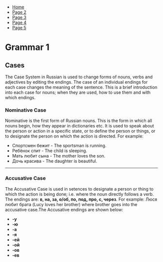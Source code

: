 <ul class="breadcrumb">
  <li><a href="https://doggo1.github.io/GIForJIF/index.html">Home</a></li>
  <li><a href="https://doggo1.github.io/GIForJIF/page2.html">Page 2</a></li>
<li><a href="https://doggo1.github.io/GIForJIF/page3.html">Page 3</a></li>
<li><a href="https://doggo1.github.io/GIForJIF/page4.html">Page 4</a></li>
<li><a href="https://doggo1.github.io/GIForJIF/page5.html">Page 5</a></li>
</ul>

<h1><strong>Grammar 1</strong></h1>
<h2>Cases</h2>
<p> The Case System in Russian is used to change forms of nouns, verbs and adjectives by editing the endings. The case of an individual endings for each case changes the meaning of the sentence. This is a brief introduction into each case for nouns; when they are used, how to use them and with which endings.</p>
<h3><strong>Nominative Case</strong></h3>
<p> Nominative is the first form of Russian nouns. This is the form in which all nouns begin, how they appear in dictionaries etc. It is used to speak about the person or action in a specific state, or to define the person or things, or to designate the person on which the action is directed. For example:</p>
  <ul>
    <li>Спортсмен бежит - The sportsman is running.</li>
    <li>Ребёнок спит - The child is sleeping.</li>
    <li>Мать любит сына - The mother loves the son.</li>
    <li>Дочь красива - The daughter is beautiful.</li>
  </ul>
  <hr>
<h3><strong>Accusative Case</strong></h3>
<p> The Accusative Case is used in setences to designate a person or thing to which the action is being done; i.e. where the noun directly follows a verb. The endings are: <strong>в, на, за, о/об, по, под, про, с, через</strong>. For example: Люся любит брата (Lucy loves her brother) where brother goes into the accusative case.The Accusative endings are shown below:</p>
<ul>
  <li><strong>-у</strong></li>
  <li><strong>-ю</strong></li>
  <li><strong>-а</strong></li>
  <li><strong>-я</strong></li>
  <li><strong>-ей</strong></li>
  <li><strong>-ой</strong></li>
  <li><strong>-ов</strong></li>
  <li><strong>-ев</strong></li>
</ul>
  
  
  
  
  
  
